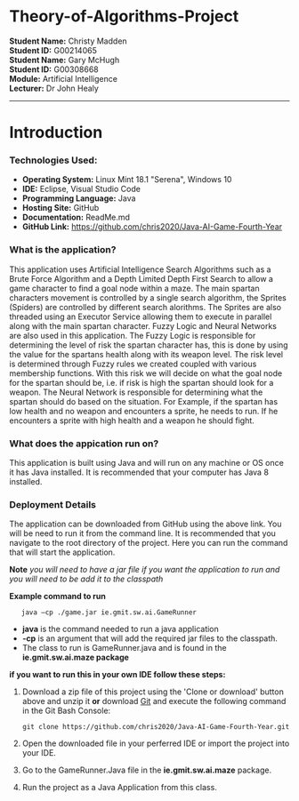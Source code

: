 # Theory-of-Algorithms-Project

**Student Name:** Christy Madden <br />
**Student ID:** G00214065 <br />
**Student Name:** Gary McHugh <br />
**Student ID:** G00308668 <br />
**Module:** Artificial Intelligence<br />
**Lecturer:** Dr John Healy <br />

___

# Introduction	

### Technologies Used:

+ **Operating System:** Linux Mint 18.1 "Serena", Windows 10
+ **IDE:** Eclipse, Visual Studio Code
+ **Programming Language:** Java
+ **Hosting Site:** GitHub
+ **Documentation:** ReadMe.md
+ **GitHub Link:** https://github.com/chris2020/Java-AI-Game-Fourth-Year

### What is the application?

This application uses Artificial Intelligence Search Algorithms such as a Brute Force Algorithm and a Depth Limited Depth First Search to allow a game character to find a goal node within a maze. The main spartan characters movement is controlled by a single search algorithm, the Sprites (Spiders) are controlled by different search alorithms. The Sprites are also threaded using an Executor Service allowing them to execute in parallel along with the main spartan character. Fuzzy Logic and Neural Networks are also used in this application. The Fuzzy Logic is responsible for determining the level of risk the spartan character has, this is done by using the value for the spartans health along with its weapon level. The risk level is determined through Fuzzy rules we created coupled with various membership functions. With this risk we will decide on what the goal node for the spartan should be, i.e. if risk is high the spartan should look for a weapon. The Neural Network is responsible for determining what the spartan should do based on the situation. For Example, if the spartan has low health and no weapon and encounters a sprite, he needs to run. If he encounters a sprite with high health and a weapon he should fight.

### What does the appication run on?

This application is built using Java and will run on any machine or OS once it has Java installed. It is recommended that your computer has Java 8 installed. 

### Deployment Details
The application can be downloaded from GitHub using the above link. You will be need to run it from the command line. It is recommended that you navigate to the root directory of the project. Here you can run the command that will start the application.

**Note** _you will need to have a jar file if you want the application to run and you will need to be add it to the classpath_

**Example command to run** 

 ```
    java –cp ./game.jar ie.gmit.sw.ai.GameRunner
 ```

 * __java__ is the command needed to run a java application
 * __-cp__ is an argument that will add the required jar files to the classpath. 
 * The class to run is GameRunner.java and is found in the __ie.gmit.sw.ai.maze package__

__if you want to run this in your own IDE follow these steps:__
1. Download a zip file of this project using the 'Clone or download' button above and unzip it __or__ download [Git](https://git-scm.com/downloads) and execute the following command in the Git Bash Console:
	```
	git clone https://github.com/chris2020/Java-AI-Game-Fourth-Year.git
	```
  
  2. Open the downloaded file in your perferred IDE or import the project into your IDE.
  3. Go to the GameRunner.Java file in the __ie.gmit.sw.ai.maze__ package.
  4. Run the project as a Java Application from this class.

